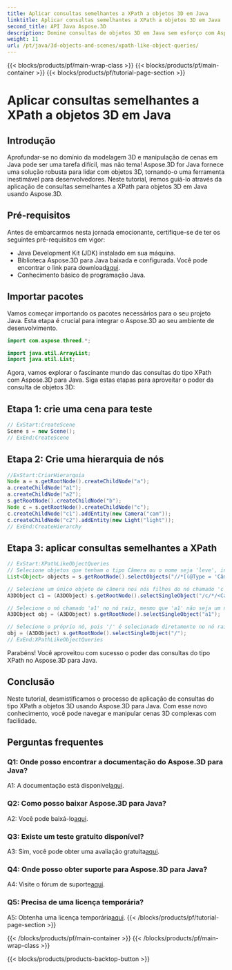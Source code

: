 ```yaml
---
title: Aplicar consultas semelhantes a XPath a objetos 3D em Java
linktitle: Aplicar consultas semelhantes a XPath a objetos 3D em Java
second_title: API Java Aspose.3D
description: Domine consultas de objetos 3D em Java sem esforço com Aspose.3D. Aplique consultas semelhantes a XPath, manipule cenas e eleve seu desenvolvimento 3D.
weight: 11
url: /pt/java/3d-objects-and-scenes/xpath-like-object-queries/
---
```


{{< blocks/products/pf/main-wrap-class >}}
{{< blocks/products/pf/main-container >}}
{{< blocks/products/pf/tutorial-page-section >}}

# Aplicar consultas semelhantes a XPath a objetos 3D em Java

## Introdução

Aprofundar-se no domínio da modelagem 3D e manipulação de cenas em Java pode ser uma tarefa difícil, mas não tema! Aspose.3D for Java fornece uma solução robusta para lidar com objetos 3D, tornando-o uma ferramenta inestimável para desenvolvedores. Neste tutorial, iremos guiá-lo através da aplicação de consultas semelhantes a XPath para objetos 3D em Java usando Aspose.3D.

## Pré-requisitos

Antes de embarcarmos nesta jornada emocionante, certifique-se de ter os seguintes pré-requisitos em vigor:

- Java Development Kit (JDK) instalado em sua máquina.
-  Biblioteca Aspose.3D para Java baixada e configurada. Você pode encontrar o link para download[aqui](https://releases.aspose.com/3d/java/).
- Conhecimento básico de programação Java.

## Importar pacotes

Vamos começar importando os pacotes necessários para o seu projeto Java. Esta etapa é crucial para integrar o Aspose.3D ao seu ambiente de desenvolvimento.

```java
import com.aspose.threed.*;

import java.util.ArrayList;
import java.util.List;
```

Agora, vamos explorar o fascinante mundo das consultas do tipo XPath com Aspose.3D para Java. Siga estas etapas para aproveitar o poder da consulta de objetos 3D:

## Etapa 1: crie uma cena para teste

```java
// ExStart:CreateScene
Scene s = new Scene();
// ExEnd:CreateScene
```

## Etapa 2: Crie uma hierarquia de nós

```java
//ExStart:CriarHierarquia
Node a = s.getRootNode().createChildNode("a");
a.createChildNode("a1");
a.createChildNode("a2");
s.getRootNode().createChildNode("b");
Node c = s.getRootNode().createChildNode("c");
c.createChildNode("c1").addEntity(new Camera("cam"));
c.createChildNode("c2").addEntity(new Light("light"));
// ExEnd:CreateHierarchy
```

## Etapa 3: aplicar consultas semelhantes a XPath

```java
// ExStart:XPathLikeObjectQueries
// Selecione objetos que tenham o tipo Câmera ou o nome seja 'leve', independentemente de sua localização.
List<Object> objects = s.getRootNode().selectObjects("//*[(@Type = 'Câmera') ou (@Name = 'luz')]");

// Selecione um único objeto de câmera nos nós filhos do nó chamado 'c' no nó raiz
A3DObject c1 = (A3DObject) s.getRootNode().selectSingleObject("/c/*/<Camera>");

// Selecione o nó chamado 'a1' no nó raiz, mesmo que 'a1' não seja um nó filho direto
A3DObject obj = (A3DObject) s.getRootNode().selectSingleObject("a1");

// Selecione o próprio nó, pois '/' é selecionado diretamente no nó raiz
obj = (A3DObject) s.getRootNode().selectSingleObject("/");
// ExEnd:XPathLikeObjectQueries
```

Parabéns! Você aproveitou com sucesso o poder das consultas do tipo XPath no Aspose.3D para Java.

## Conclusão

Neste tutorial, desmistificamos o processo de aplicação de consultas do tipo XPath a objetos 3D usando Aspose.3D para Java. Com esse novo conhecimento, você pode navegar e manipular cenas 3D complexas com facilidade.

## Perguntas frequentes

### Q1: Onde posso encontrar a documentação do Aspose.3D para Java?

 A1: A documentação está disponível[aqui](https://reference.aspose.com/3d/java/).

### Q2: Como posso baixar Aspose.3D para Java?

 A2: Você pode baixá-lo[aqui](https://releases.aspose.com/3d/java/).

### Q3: Existe um teste gratuito disponível?

 A3: Sim, você pode obter uma avaliação gratuita[aqui](https://releases.aspose.com/).

### Q4: Onde posso obter suporte para Aspose.3D para Java?

 A4: Visite o fórum de suporte[aqui](https://forum.aspose.com/c/3d/18).

### Q5: Precisa de uma licença temporária?

 A5: Obtenha uma licença temporária[aqui](https://purchase.aspose.com/temporary-license/).
{{< /blocks/products/pf/tutorial-page-section >}}

{{< /blocks/products/pf/main-container >}}
{{< /blocks/products/pf/main-wrap-class >}}

{{< blocks/products/products-backtop-button >}}
